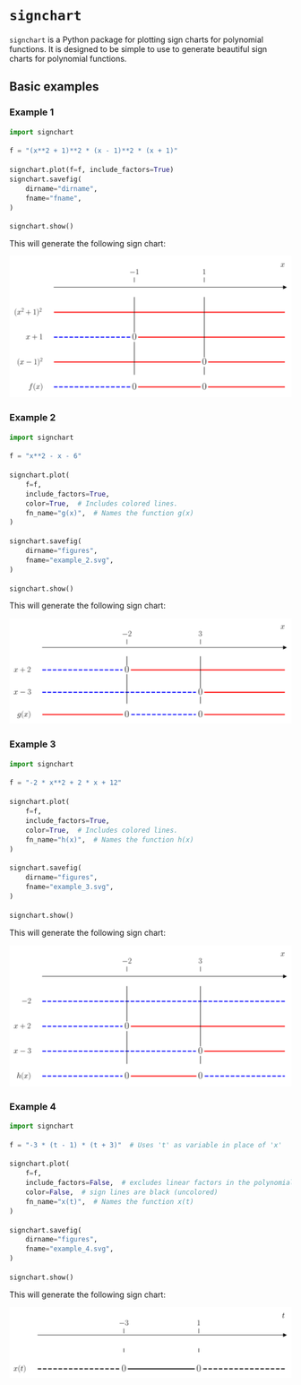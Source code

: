 # `signchart`
`signchart` is a Python package for plotting sign charts for polynomial functions. It is designed to be simple to use to generate beautiful sign charts for polynomial functions.

## Basic examples

### Example 1

```python
import signchart

f = "(x**2 + 1)**2 * (x - 1)**2 * (x + 1)"

signchart.plot(f=f, include_factors=True)
signchart.savefig(
    dirname="dirname",
    fname="fname",
)

signchart.show()
```

This will generate the following sign chart:

![sign chart](https://raw.githubusercontent.com/reneaas/signchart/refs/heads/main/examples/figures/example_1.svg)


### Example 2

```python
import signchart

f = "x**2 - x - 6"

signchart.plot(
    f=f,
    include_factors=True,
    color=True,  # Includes colored lines.
    fn_name="g(x)",  # Names the function g(x)
)

signchart.savefig(
    dirname="figures",
    fname="example_2.svg",
)

signchart.show()
```

This will generate the following sign chart:

![sign chart](https://raw.githubusercontent.com/reneaas/signchart/refs/heads/main/examples/figures/example_2.svg)

### Example 3

```python
import signchart

f = "-2 * x**2 + 2 * x + 12"

signchart.plot(
    f=f,
    include_factors=True,
    color=True,  # Includes colored lines.
    fn_name="h(x)",  # Names the function h(x)
)

signchart.savefig(
    dirname="figures",
    fname="example_3.svg",
)

signchart.show()
```

This will generate the following sign chart:

![sign chart](https://raw.githubusercontent.com/reneaas/signchart/refs/heads/main/examples/figures/example_3.svg)


### Example 4

```python
import signchart

f = "-3 * (t - 1) * (t + 3)"  # Uses 't' as variable in place of 'x'

signchart.plot(
    f=f,
    include_factors=False,  # excludes linear factors in the polynomial
    color=False,  # sign lines are black (uncolored)
    fn_name="x(t)",  # Names the function x(t)
)

signchart.savefig(
    dirname="figures",
    fname="example_4.svg",
)

signchart.show()
```

This will generate the following sign chart:

![sign chart](https://raw.githubusercontent.com/reneaas/signchart/refs/heads/main/examples/figures/example_4.svg)
